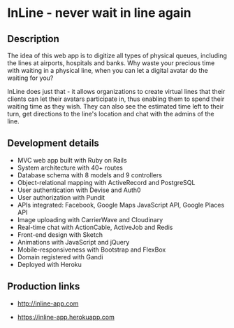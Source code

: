 <h1>InLine - never wait in line again</h1>

<h2>Description</h2>
The idea of this web app is to digitize all types of physical queues, including the lines at airports, hospitals and banks. Why waste your precious time with waiting in a physical line, when you can let a digital avatar do the waiting for you?

InLine does just that - it allows organizations to create virtual lines that their clients can let their avatars participate in, thus enabling them to spend their waiting time as they wish. They can also see the estimated time left to their turn, get directions to the line's location and chat with the admins of the line.

<h2>Development details</h2>
<ul>
  <li>MVC web app built with Ruby on Rails</li>
  <li>System architecture with 40+ routes</li>
  <li>Database schema with 8 models and 9 controllers</li>
  <li>Object-relational mapping with ActiveRecord and PostgreSQL</li>
  <li>User authentication with Devise and Auth0</li>
  <li>User authorization with Pundit</li>
  <li>APIs integrated: Facebook, Google Maps JavaScript API, Google Places API</li>
  <li>Image uploading with CarrierWave and Cloudinary</li>
  <li>Real-time chat with ActionCable, ActiveJob and Redis</li>
  <li>Front-end design with Sketch</li>
  <li>Animations with JavaScript and jQuery</li>
  <li>Mobile-responsiveness with Bootstrap and FlexBox</li>
  <li>Domain registered with Gandi</li>
  <li>Deployed with Heroku</li>
</ul>

<h2>Production links</h2>
<ul>
  <li><a href="http://inline-app.com" target="_blank"><p>http://inline-app.com</p></a></li>
  <li><a href="https://inline-app.herokuapp.com" target="_blank"><p>https://inline-app.herokuapp.com</p></a></li>
</ul>


